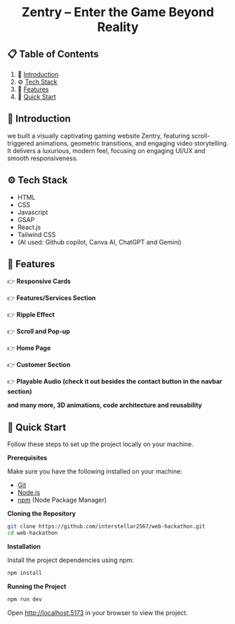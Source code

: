  <h1 align="center"> Zentry – Enter the Game Beyond Reality </h1>



## 📋 <a name="table">Table of Contents</a>

1. 🤖 [Introduction](#introduction)
2. ⚙️ [Tech Stack](#tech-stack)
3. 🔋 [Features](#features)
4. 🤸 [Quick Start](#quick-start)


## <a name="introduction">🤖 Introduction</a>
we built a visually captivating gaming website Zentry, featuring scroll-triggered animations, geometric transitions, and engaging video storytelling. It delivers a luxurious, modern feel, focusing on engaging UI/UX and smooth responsiveness.


## <a name="tech-stack">⚙️ Tech Stack</a>

- HTML
- CSS
- Javascript
- GSAP
- React.js
- Tailwind CSS
- (AI used: Github copilot, Canva AI, ChatGPT and Gemini)

## <a name="features">🔋 Features</a>

👉 **Responsive Cards**

👉 **Features/Services Section**

👉 **Ripple Effect**

👉 **Scroll and Pop-up**

👉 **Home Page**

👉 **Customer Section**

👉 **Playable Audio (check it out besides the contact button in the navbar section)**

**and many more, 3D animations, code architecture and reusability**

## <a name="quick-start">🤸 Quick Start</a>

Follow these steps to set up the project locally on your machine.

**Prerequisites**

Make sure you have the following installed on your machine:

- [Git](https://git-scm.com/)
- [Node.js](https://nodejs.org/en)
- [npm](https://www.npmjs.com/) (Node Package Manager)

**Cloning the Repository**

```bash
git clone https://github.com/interstellar2567/web-hackathon.git
cd web-hackathon
```

**Installation**

Install the project dependencies using npm:

```bash
npm install
```

**Running the Project**

```bash
npm run dev
```

Open [http://localhost:5173](http://localhost:5173) in your browser to view the project.














